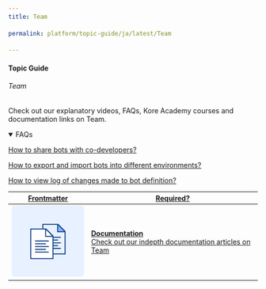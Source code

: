 ```yaml
---
title: Team

permalink: platform/topic-guide/ja/latest/Team

---
```


#### Topic Guide
###### Team

  Check out our explanatory videos, FAQs, Kore Academy courses and documentation links on Team.

<details open>
  <summary>FAQs
  </summary>

  <a class="doc-link" target="_blank" href="https://developer.kore.ai/docs/bots/advanced-topics/collaborative-development/sharing-bots-for-development/">
 
  How to share bots with co-developers?

</a>

<a class="doc-link" target="_blank" href="https://developer.kore.ai/docs/bots/bot-settings/bot-management/using-bot-variables/">
 
  How to export and import bots into different environments?

</a>


<a class="doc-link" target="_blank" href="https://developer.kore.ai/docs/bots/bot-settings/bot-management/bot-management-2/#Viewing_the_Bot_Change_Log">
 
  How to view log of changes made to bot definition?

</a>
  

</details>

<a class="doc-link" target="_blank" href="https://developer.kore.ai/docs/bots/advanced-topics/collaborative-development/sharing-bots-for-development/">
 

| Frontmatter | Required? |
|-------------|-------------|
| ![alt text](images/docIcon.svg "Title") | **Documentation**  <br /> Check out our indepth documentation articles on Team | 


</a>
